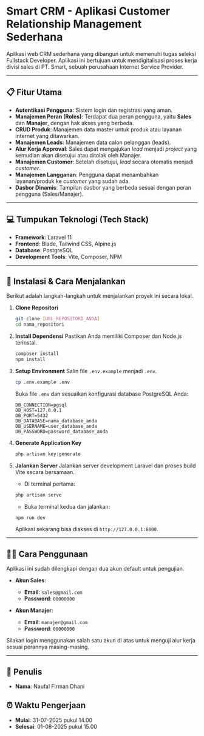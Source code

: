 # Smart CRM - Aplikasi Customer Relationship Management Sederhana

Aplikasi web CRM sederhana yang dibangun untuk memenuhi tugas seleksi Fullstack Developer. Aplikasi ini bertujuan untuk mendigitalisasi proses kerja divisi sales di PT. Smart, sebuah perusahaan Internet Service Provider.

---

## 📋 Fitur Utama

- **Autentikasi Pengguna**: Sistem login dan registrasi yang aman.
- **Manajemen Peran (Roles)**: Terdapat dua peran pengguna, yaitu **Sales** dan **Manajer**, dengan hak akses yang berbeda.
- **CRUD Produk**: Manajemen data master untuk produk atau layanan internet yang ditawarkan.
- **Manajemen Leads**: Manajemen data calon pelanggan (leads).
- **Alur Kerja Approval**: Sales dapat mengajukan *lead* menjadi *project* yang kemudian akan disetujui atau ditolak oleh Manajer.
- **Manajemen Customer**: Setelah disetujui, *lead* secara otomatis menjadi *customer*.
- **Manajemen Langganan**: Pengguna dapat menambahkan layanan/produk ke *customer* yang sudah ada.
- **Dasbor Dinamis**: Tampilan dasbor yang berbeda sesuai dengan peran pengguna (Sales/Manajer).

---

## 💻 Tumpukan Teknologi (Tech Stack)

- **Framework**: Laravel 11
- **Frontend**: Blade, Tailwind CSS, Alpine.js
- **Database**: PostgreSQL
- **Development Tools**: Vite, Composer, NPM

---

## 🚀 Instalasi & Cara Menjalankan

Berikut adalah langkah-langkah untuk menjalankan proyek ini secara lokal.

1.  **Clone Repositori**
    ```bash
    git clone [URL_REPOSITORI_ANDA]
    cd nama_repositori
    ```

2.  **Install Dependensi**
    Pastikan Anda memiliki Composer dan Node.js terinstal.
    ```bash
    composer install
    npm install
    ```

3.  **Setup Environment**
    Salin file `.env.example` menjadi `.env`.
    ```bash
    cp .env.example .env
    ```
    Buka file `.env` dan sesuaikan konfigurasi database PostgreSQL Anda:
    ```env
    DB_CONNECTION=pgsql
    DB_HOST=127.0.0.1
    DB_PORT=5432
    DB_DATABASE=nama_database_anda
    DB_USERNAME=user_database_anda
    DB_PASSWORD=password_database_anda
    ```

4.  **Generate Application Key**
    ```bash
    php artisan key:generate
    ```

5.  **Jalankan Server**
    Jalankan server development Laravel dan proses build Vite secara bersamaan.

    * Di terminal pertama:
    ```bash
    php artisan serve
    ```
    * Buka terminal kedua dan jalankan:
    ```bash
    npm run dev
    ```
    Aplikasi sekarang bisa diakses di `http://127.0.0.1:8000`.

---

## 🧑‍💻 Cara Penggunaan

Aplikasi ini sudah dilengkapi dengan dua akun default untuk pengujian.

* **Akun Sales**:
    * **Email**: `sales@gmail.com`
    * **Password**: `00000000`

* **Akun Manajer**:
    * **Email**: `manajer@gmail.com`
    * **Password**: `00000000`

Silakan login menggunakan salah satu akun di atas untuk menguji alur kerja sesuai perannya masing-masing.

---

## 👤 Penulis

- **Nama**: Naufal Firman Dhani

## ⏰ Waktu Pengerjaan

- **Mulai**: 31-07-2025 pukul 14.00
- **Selesai**: 01-08-2025 pukul 15.00
````
